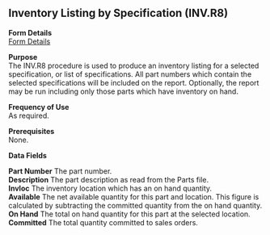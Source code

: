 ##  Inventory Listing by Specification (INV.R8)

<PageHeader />

**Form Details**  
[ Form Details ](INV-R8-1/)   

**Purpose**  
The INV.R8 procedure is used to produce an inventory listing for a selected
specification, or list of specifications. All part numbers which contain the
selected specifications will be included on the report. Optionally, the report
may be run including only those parts which have inventory on hand.

**Frequency of Use**  
As required.

**Prerequisites**  
None.

**Data Fields**

**Part Number** The part number.  
**Description** The part description as read from the Parts file.  
**Invloc** The inventory location which has an on hand quantity.  
**Available** The net available quantity for this part and location. This
figure is calculated by subtracting the committed quantity from the on hand
quantity.  
**On Hand** The total on hand quantity for this part at the selected location.  
**Committed** The total quantity committed to sales orders.  
  
<badge text= "Version 8.10.57" vertical="middle" />

<PageFooter />